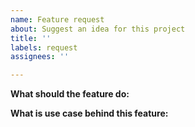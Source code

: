 ```yaml
---
name: Feature request
about: Suggest an idea for this project
title: ''
labels: request
assignees: ''

---
```


<!--
  For questions or requests for help, we would be happy if you post it on discussions.
  https://github.com/topolvm/pvc-autoresizer/discussions
  -->
**What should the feature do:**

**What is use case behind this feature:**

